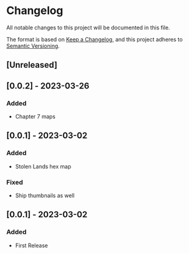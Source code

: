 # Changelog
All notable changes to this project will be documented in this file.

The format is based on [Keep a Changelog](https://keepachangelog.com/en/1.0.0/),
and this project adheres to [Semantic Versioning](https://semver.org/spec/v2.0.0.html).

## [Unreleased]

## [0.0.2] - 2023-03-26

### Added

* Chapter 7 maps

## [0.0.1] - 2023-03-02

### Added

* Stolen Lands hex map

### Fixed

* Ship thumbnails as well

## [0.0.1] - 2023-03-02

### Added

* First Release
